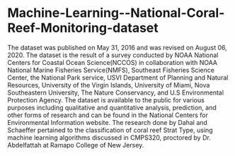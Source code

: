 # Machine-Learning--National-Coral-Reef-Monitoring-dataset
The dataset was published on May 31, 2016 and was revised on August 06, 2020. 
The dataset is the result of a survey conducted by NOAA National Centers for Coastal Ocean Science(NCCOS) in collaboration with
NOAA National Marine Fisheries Service(NMFS), Southeast Fisheries Science Center, the National Park service, USVI Department of
Planning and Natural Resources, University of the Virgin Islands, University of Miami, Nova Southeastern University,
The Nature Conservancy, and U.S Environmental Protection Agency. The dataset is available to the public for various purposes
including qualitative and quantitative analysis, prediction, and other forms of research and can be found in the National Centers for Environmental Information website. 
The research done by Dahal and Schaeffer pertained to the classification of coral reef Strat Type, using machine learning algorithms discussed in CMPS320, 
proctored by Dr. Abdelfattah at Ramapo College of New Jersey.

